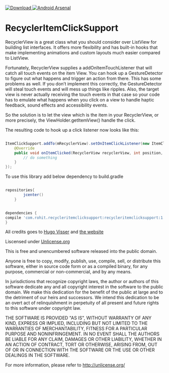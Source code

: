 [ ![Download](https://api.bintray.com/packages/rohitshampur/maven/RecyclerItemClickSupport/images/download.svg) ](https://bintray.com/rohitshampur/maven/RecyclerItemClickSupport/_latestVersion) [![Android Arsenal](https://img.shields.io/badge/Android%20Arsenal-RecyclerItemClickSupport-green.svg?style=true)](https://android-arsenal.com/details/1/3268)

# RecyclerItemClickSupport



RecyclerView is a great class what you should consider over ListView for building list interfaces. It offers more flexibility and has built-in hooks that make implementing animations and custom layouts much easier compared to ListView.

Fortunately, RecyclerView supplies a addOnItemTouchListener that will catch all touch events on the item View. You can hook up a GestureDetector to figure out what happens and trigger an action from there. This has some problems as well. If you don’t implement this correctly, the GestureDetector will steal touch events and will mess up things like ripples. Also, the target view is never actually receiving the touch events in that case so your code has to emulate what happens when you click on a view to handle haptic feedback, sound effects and accessibility events.

So the solution is to let the view which is the item in your RecyclerView, or more precisely, the ViewHolder.getItemView() handle the click.

The resulting code to hook up a click listener now looks like this:

```java

ItemClickSupport.addTo(mRecyclerView).setOnItemClickListener(new ItemClickSupport.OnItemClickListener() {
    @Override
    public void onItemClicked(RecyclerView recyclerView, int position, View v) {
        // do something
    }
});
```

To use this library add below dependency to build.gradle 

```gradle

repositories{
        jcenter()
    }


dependencies {
compile 'com.rohit.recycleritemclicksupport:recycleritemclicksupport:1.0.0'
}
```

All credits goes to [Hugo Visser](https://plus.google.com/+HugoVisser/posts) and [the website](http://www.littlerobots.nl/blog/Handle-Android-RecyclerView-Clicks)

Liscensed under [Unlicense.org](http://unlicense.org/)

This is free and unencumbered software released into the public domain.

Anyone is free to copy, modify, publish, use, compile, sell, or
distribute this software, either in source code form or as a compiled
binary, for any purpose, commercial or non-commercial, and by any
means.

In jurisdictions that recognize copyright laws, the author or authors
of this software dedicate any and all copyright interest in the
software to the public domain. We make this dedication for the benefit
of the public at large and to the detriment of our heirs and
successors. We intend this dedication to be an overt act of
relinquishment in perpetuity of all present and future rights to this
software under copyright law.

THE SOFTWARE IS PROVIDED "AS IS", WITHOUT WARRANTY OF ANY KIND,
EXPRESS OR IMPLIED, INCLUDING BUT NOT LIMITED TO THE WARRANTIES OF
MERCHANTABILITY, FITNESS FOR A PARTICULAR PURPOSE AND NONINFRINGEMENT.
IN NO EVENT SHALL THE AUTHORS BE LIABLE FOR ANY CLAIM, DAMAGES OR
OTHER LIABILITY, WHETHER IN AN ACTION OF CONTRACT, TORT OR OTHERWISE,
ARISING FROM, OUT OF OR IN CONNECTION WITH THE SOFTWARE OR THE USE OR
OTHER DEALINGS IN THE SOFTWARE.

For more information, please refer to <http://unlicense.org/>

